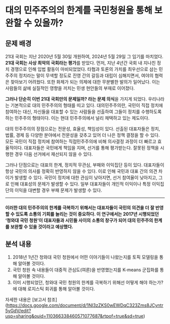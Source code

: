 # 대의 민주주의의 한계를 국민청원을 통해 보완할 수 있을까?

## 문제 배경

21대 국회는 지난 2020년 5월 30일 개원하여, 2024년 5월 29일 그 임기를 마치었다. **21대 국회는 사상 최악의 국회라는 평가**를 받았다. 먼저, 지난 4년간 국회 내 지나친 정치 경쟁으로 인해 입법 활동이 마비되었었다. 타협과 토론의 가치를 최우선으로 삼는 민주주의 정치라는 말이 무색할 정도로 진영 간의 갈등과 대립이 심해지면서, 여야의 협력은 찾아보기 어려웠다. 또한 화제가 되는 의제에 대한 무분별한 발의가 일어났다. 이는 사람들의 삶에 실질적인 영향을 끼치는 민생 현안들의 부재로 이어졌다.

**그러나 단순히 이번 21대 국회만의 문제일까? 라는 문제 의식**을 가지게 되었다. 우리나라는 기본적으로 대의 민주주의의 형태를 띠고 있다. 대의민주주의란, 국민이 직접 정치에 참여하는 대신, 자신들을 대표할 수 있는 사람들을 선출하여 그들이 정치를 수행하도록 하는 민주주의 형태이다. 이는 현대 민주주의에서 널리 채택하고 있는 제도이다.

대의 민주주의의 장점으로는 전문성, 효율성, 책임성이 있다. 선출된 대표자들은 정치, 법률, 경제 등 다양한 분야에서 전문성을 갖추고 있어 더 나은 정책 결정을 할 수 있다. 모든 국민이 직접 정치에 참여하는 직접민주주의에 비해 의사결정 과정이 더 빠르고 효율적이다. 대표자들은 국민에게 책임을 지며, 선거를 통해 평가받는다. 잘못된 정책을 시행한 경우 다음 선거에서 재선되지 않을 수 있다.

그러나 단점으로는 대표의 한계, 정치적 무관심, 부패와 이익집단 등이 있다. 대표자들이 항상 국민의 의사를 정확히 반영하지 않을 수 있다. 이로 인해 국민과 대표 간의 의견 차이가 발생할 수 있다. 국민이 정치에 대한 관심이 낮아지면, 선거 참여율이 낮아지고, 그로 인해 대표성의 문제가 발생할 수 있다. 일부 대표자들이 개인적 이익이나 특정 이익집단의 이익을 대변할 경우 부패 문제가 발생할 수 있다.

-----
 #### 이러한 대의 민주주의의 한계를 극복하기 위해서는 대표자들이 국민의 의견을 더 잘 반영할 수 있도록 소통의 기회를 늘리는 것이 중요하다.  이 연구에서는 2017년 시행되었던 ‘청와대 국민 청원’이 대표자들과 시민들 사이의 소통의 창구가 되어 대의 민주주의 한계를 보완할 수 있을 것이라고 예상했다. 


 ## 분석 내용
1.  2018년 1년간 청와대 국민 청원에서 어떤 이야기들이 나왔는지를 토픽 모델링을 통해 알아볼 것이다.
2.  국민 청원 속 내용들이 대중적 관심도(여론)을 반영했는지를 K-means 군집화를 통해 알아볼 것이다.
3.  이미 시행되었던, 청와대 국민 청원의 한계를 극복하기 위해선 어떻게 해야 하는가?에 대해 로지스틱 회귀를 통해 알아볼 것이다. 

자세한 내용은 [보고서 참조] (https://docs.google.com/document/d/1NI3zZKS0wEWDqC323Zms8JCyntr5yGdV/edit?usp=sharing&ouid=110366338460571077687&rtpof=true&sd=true)









